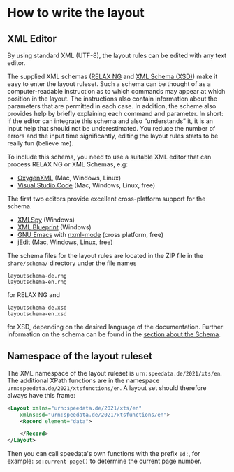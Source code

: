 # How to write the layout


## XML Editor

By using standard XML (UTF-8), the layout rules can be edited with any text editor.

The supplied XML schemas ([RELAX NG](https://en.wikipedia.org/wiki/RELAX_NG) and [XML Schema (XSD)](https://en.wikipedia.org/wiki/XML_Schema_(W3C))) make it easy to enter the layout ruleset. Such a schema can be thought of as a computer-readable instruction as to which commands may appear at which position in the layout. The instructions also contain information about the parameters that are permitted in each case. In addition, the scheme also provides help by briefly explaining each command and parameter. In short: if the editor can integrate this schema and also “understands” it, it is an input help that should not be underestimated. You reduce the number of errors and the input time significantly, editing the layout rules starts to be really fun (believe me).

To include this schema, you need to use a suitable XML editor that can process RELAX NG or XML Schemas, e.g:

-   [OxygenXML](https://www.oxygenxml.com) (Mac, Windows, Linux)
-   [Visual Studio Code](https://code.visualstudio.com) (Mac, Windows, Linux, free)

The first two editors provide excellent cross-platform support for the schema.

-   [XMLSpy](https://www.altova.com/xml-editor/) (Windows)
-   [XML Blueprint](https://www.xmlblueprint.com/) (Windows)
-   [GNU Emacs](https://www.gnu.org/software/emacs/) with [nxml-mode](http://www.thaiopensource.com/nxml-mode/) (cross platform, free)
-   [jEdit](http://www.jedit.org) (Mac, Windows, Linux, free)


The schema files for the layout rules are located in the ZIP file in the `share/schema/` directory under the file names

~~~
layoutschema-de.rng
layoutschema-en.rng
~~~

for RELAX NG and

~~~
layoutschema-de.xsd
layoutschema-en.xsd
~~~

for XSD, depending on the desired language of the documentation. Further information on the schema can be found in the [section about the Schema](assignschema/index.md).

##  Namespace of the layout ruleset

The XML namespace of the layout ruleset is `urn:speedata.de/2021/xts/en`. The additional XPath functions are in the namespace `urn:speedata.de/2021/xtsfunctions/en`. A layout set should therefore always have this frame:


~~~xml
<Layout xmlns="urn:speedata.de/2021/xts/en"
    xmlns:sd="urn:speedata.de/2021/xtsfunctions/en">
    <Record element="data">

    </Record>
</Layout>
~~~

Then you can call speedata's own functions with the prefix `sd:`, for example: `sd:current-page()` to determine the current page number.

